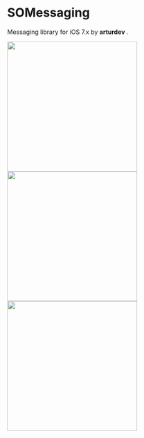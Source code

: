 SOMessaging
===========

Messaging library for iOS 7.x by <b> arturdev </b>.

<img src="https://raw.githubusercontent.com/arturdev/SOMessaging/master/Screenshots/screen1.jpg" width=300>
<img src="https://raw.githubusercontent.com/arturdev/SOMessaging/master/Screenshots/screen2.jpg" width=300>
<img src="https://raw.githubusercontent.com/arturdev/SOMessaging/master/Screenshots/screen3.jpg" width=300>
